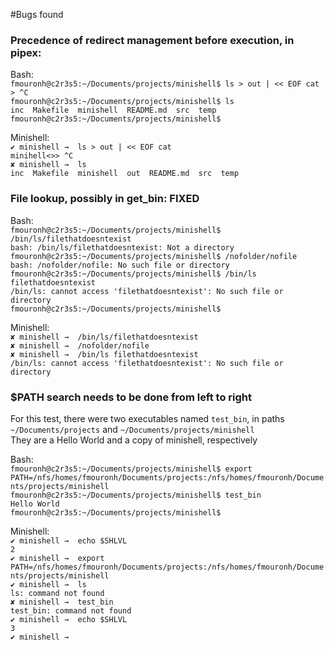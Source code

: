 #Bugs found

### Precedence of redirect management before execution, in pipex:
Bash:\
	`fmouronh@c2r3s5:~/Documents/projects/minishell$ ls > out | << EOF cat`\
	`> ^C`\
	`fmouronh@c2r3s5:~/Documents/projects/minishell$ ls`\
	`inc  Makefile  minishell  README.md  src  temp`\
	`fmouronh@c2r3s5:~/Documents/projects/minishell$`

Minishell:\
	`✔ minishell →  ls > out | << EOF cat`\
	`minihell<>> ^C`\
	`✘ minishell →  ls`\
	`inc  Makefile  minishell  out  README.md  src  temp`


### File lookup, possibly in get_bin:	FIXED
Bash:\
	`fmouronh@c2r3s5:~/Documents/projects/minishell$ /bin/ls/filethatdoesntexist`\
	`bash: /bin/ls/filethatdoesntexist: Not a directory`\
	`fmouronh@c2r3s5:~/Documents/projects/minishell$ /nofolder/nofile`\
	`bash: /nofolder/nofile: No such file or directory`\
	`fmouronh@c2r3s5:~/Documents/projects/minishell$ /bin/ls filethatdoesntexist`\
	`/bin/ls: cannot access 'filethatdoesntexist': No such file or directory`\
	`fmouronh@c2r3s5:~/Documents/projects/minishell$ `


Minishell:\
	`✘ minishell →  /bin/ls/filethatdoesntexist`\
	`✘ minishell →  /nofolder/nofile`\
	`✘ minishell →  /bin/ls filethatdoesntexist`\
	`/bin/ls: cannot access 'filethatdoesntexist': No such file or directory`


### $PATH search needs to be done from left to right
For this test, there were two executables named `test_bin`, in paths `~/Documents/projects` and `~/Documents/projects/minishell`\
They are a Hello World and a copy of minishell, respectively

Bash:\
	`fmouronh@c2r3s5:~/Documents/projects/minishell$ export PATH=/nfs/homes/fmouronh/Documents/projects:/nfs/homes/fmouronh/Documents/projects/minishell`\
	`fmouronh@c2r3s5:~/Documents/projects/minishell$ test_bin`\
	`Hello World`\
	`fmouronh@c2r3s5:~/Documents/projects/minishell$ `

Minishell:\
	`✔ minishell →  echo $SHLVL`\
	`2`\
	`✔ minishell →  export PATH=/nfs/homes/fmouronh/Documents/projects:/nfs/homes/fmouronh/Documents/projects/minishell`\
	`✔ minishell →  ls`\
	`ls: command not found`\
	`✘ minishell →  test_bin`\
	`test_bin: command not found`\
	`✔ minishell →  echo $SHLVL`\
	`3`\
	`✔ minishell →  `

